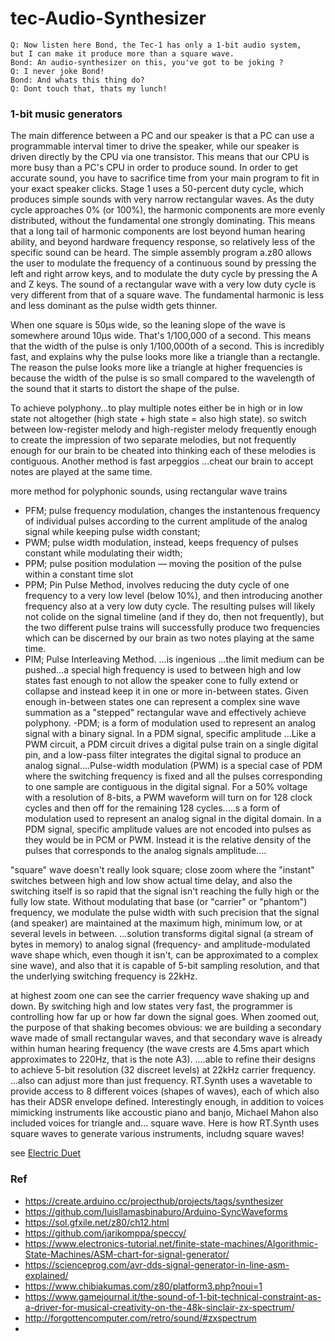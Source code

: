 # tec-Audio-Synthesizer

```
Q: Now listen here Bond, the Tec-1 has only a 1-bit audio system, 
but I can make it produce more than a square wave. 
Bond: An audio-synthesizer on this, you've got to be joking ? 
Q: I never joke Bond!
Bond: And whats this thing do?
Q: Dont touch that, thats my lunch!
```



### 1-bit music generators 


The main difference between a PC and our speaker is that a PC can use a programmable interval timer to drive the speaker, while our speaker is driven directly by the CPU via one transistor. This means that our CPU is more busy than a PC's CPU in order to produce sound. In order to get accurate sound, you have to sacrifice time from your main program to fit in your exact speaker clicks. Stage 1 uses a 50-percent duty cycle, which produces simple sounds with very narrow rectangular waves. As the duty cycle approaches 0% (or 100%), the harmonic components are more evenly distributed, without the fundamental one strongly dominating. This means that a long tail of harmonic components are lost beyond human hearing ability, and beyond hardware frequency response, so relatively less of the specific sound can be heard. The simple assembly program a.z80 allows the user to modulate the frequency of a continuous sound by pressing the left and right arrow keys, and to modulate the duty cycle by pressing the A and Z keys. The sound of a rectangular wave with a very low duty cycle is very different from that of a square wave. The fundamental harmonic is less and less dominant as the pulse width gets thinner.

When one square is 50µs wide, so the leaning slope of the wave is somewhere around 10µs wide. That's 1/100,000 of a second. This means that the width of the pulse is only 1/100,000th of a second. This is incredibly fast, and explains why the pulse looks more like a triangle than a rectangle. The reason the pulse looks more like a triangle at higher frequencies is because the width of the pulse is so small compared to the wavelength of the sound that it starts to distort the shape of the pulse.

To achieve polyphony...to play multiple notes either be in high or in low state not altogether (high state + high state = also high state).  so switch between low-register melody and high-register melody frequently enough to create the impression of two separate melodies, but not frequently enough for our brain to be cheated into thinking each of these melodies is contiguous. Another method is fast arpeggios ...cheat our brain to accept notes are played at the same time.


more method for polyphonic sounds, using rectangular wave trains 
- PFM; pulse frequency modulation,  changes the instantenous frequency of individual pulses according to the current amplitude of the analog signal while keeping pulse width constant; 
- PWM; pulse width modulation, instead, keeps frequency of pulses constant while modulating their width; 
- PPM; pulse position modulation  — moving the position of the pulse within a constant time slot
- PPM; Pin Pulse Method, involves reducing the duty cycle of one frequency to a very low level (below 10%), and then introducing another frequency also at a very low duty cycle. The resulting pulses will likely not colide on the signal timeline (and if they do, then not frequently), but the two different pulse trains will successfully produce two frequencies which can be discerned by our brain as two notes playing at the same time.
- PIM; Pulse Interleaving Method. ...is ingenious ...the limit medium can be pushed...a special high frequency is used to between high and low states fast enough to not allow the speaker cone to fully extend or collapse and instead keep it in one or more in-between states. Given enough in-between states one can represent a complex sine wave summation as a "stepped" rectangular wave and effectively achieve polyphony. 
-PDM; is a form of modulation used to represent an analog signal with a binary signal. In a PDM signal, specific amplitude ...Like a PWM circuit, a PDM circuit drives a digital pulse train on a single digital pin, and a low-pass filter integrates the digital signal to produce an analog signal....Pulse-width modulation (PWM) is a special case of PDM where the switching frequency is fixed and all the pulses corresponding to one sample are contiguous in the digital signal. For a 50% voltage with a resolution of 8-bits, a PWM waveform will turn on for 128 clock cycles and then off for the remaining 128 cycles.....s a form of modulation used to represent an analog signal in the digital domain. In a PDM signal, specific amplitude values are not encoded into pulses as they would be in PCM or PWM. Instead it is the relative density of the pulses that corresponds to the analog signals amplitude....


"square" wave doesn't really look square; close zoom where the "instant" switches between high and low show actual time delay, and also the switching itself is so rapid that the signal isn't reaching the fully high or the fully low state. Without modulating that base (or "carrier" or "phantom") frequency, we modulate the pulse width with such precision that the signal (and speaker) are maintained at the maximum high, minimum low, or at several levels in between. ...solution transforms digital signal (a stream of bytes in memory) to analog signal (frequency- and amplitude-modulated wave shape which, even though it isn't, can be approximated to a complex sine wave), and also that it is capable of 5-bit sampling resolution, and that the underlying switching frequency is 22kHz.

at highest zoom one can see the carrier frequency wave shaking up and down. By switching high and low states very fast, the programmer is controlling how far up or how far down the signal goes. When zoomed out, the purpose of that shaking becomes obvious: we are building a secondary wave made of small rectangular waves, and that secondary wave is already within human hearing frequency (the wave crests are 4.5ms apart which approximates to 220Hz, that is the note A3). ....able to refine their designs to achieve 5-bit resolution (32 discreet levels) at 22kHz carrier frequency. ...also can adjust more than just frequency. RT.Synth uses a wavetable to provide access to 8 different voices (shapes of waves), each of which also has their ADSR envelope defined. Interestingly enough, in addition to voices mimicking instruments like accoustic piano and banjo, Michael Mahon also included voices for triangle and... square wave. Here is how RT.Synth uses square waves to generate various instruments, includng square waves!

see [Electric Duet](https://github.com/SteveJustin1963/tec-Audio-Synthesizer/blob/main/docs/Electric%20Duet.pdf)
















### Ref
- https://create.arduino.cc/projecthub/projects/tags/synthesizer
- https://github.com/luisllamasbinaburo/Arduino-SyncWaveforms
- https://sol.gfxile.net/z80/ch12.html
- https://github.com/jarikomppa/speccy/
- https://www.electronics-tutorial.net/finite-state-machines/Algorithmic-State-Machines/ASM-chart-for-signal-generator/
- https://scienceprog.com/avr-dds-signal-generator-in-line-asm-explained/
- https://www.chibiakumas.com/z80/platform3.php?noui=1
- https://www.gamejournal.it/the-sound-of-1-bit-technical-constraint-as-a-driver-for-musical-creativity-on-the-48k-sinclair-zx-spectrum/
- http://forgottencomputer.com/retro/sound/#zxspectrum
- 
